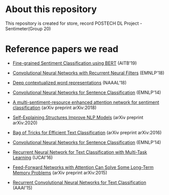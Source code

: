 # About this repository
This repository is created for store, record POSTECH DL Project - Sentimeter(Group 20)

# Reference papers we read
* [Fine-grained Sentiment Classification using BERT](https://arxiv.org/pdf/1910.03474.pdf) (AITB'19)
* [Convolutional Neural Networks with Recurrent Neural Filters](https://arxiv.org/pdf/1808.09315) (EMNLP'18)
* [Deep contextualized word representations](https://arxiv.org/pdf/1802.05365) (NAAAL'18)
* [Convolutional Neural Networks for Sentence Classification](https://arxiv.org/pdf/1408.5882) (EMNLP'14)
* [A multi-sentiment-resource enhanced attention network for sentiment classification](https://arxiv.org/pdf/1807.04990) (arXiv preprint arXiv:2018)
* [Self-Explaining Structures Improve NLP Models](https://arxiv.org/pdf/2012.01786) (arXiv preprint arXiv:2020)

* [Bag of Tricks for Efficient Text Classification](https://arxiv.org/pdf/1607.01759.pdf) (arXiv preprint arXiv:2016)
* [Convolutional Neural Networks for Sentence Classification](https://www.aclweb.org/anthology/D14-1181) (EMNLP'14)
* [Recurrent Neural Network for Text Classification with Multi-Task Learning](https://www.ijcai.org/Proceedings/16/Papers/408.pdf) (IJCAI'16)
* [Feed-Forward Networks with Attention Can Solve Some Long-Term Memory Problems](https://arxiv.org/pdf/1512.08756.pdf) (arXiv preprint arXiv:2015)
* [Recurrent Convolutional Neural Networks for Text Classification](https://www.aaai.org/ocs/index.php/AAAI/AAAI15/paper/view/9745/9552) (AAAI'15)
